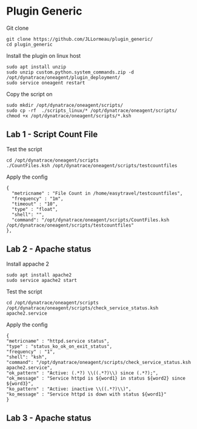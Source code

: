 # Plugin Generic

Git clone

    git clone https://github.com/JLLormeau/plugin_generic/
    cd plugin_generic
   
 
Install the plugin on linux host
   
    sudo apt install unzip
    sudo unzip custom.python.system_commands.zip -d /opt/dynatrace/oneagent/plugin_deployment/
    sudo service oneagent restart

Copy the script on

    sudo mkdir /opt/dynatrace/oneagent/scripts/
    sudo cp -rf  ./scripts_linux/* /opt/dynatrace/oneagent/scripts/
    chmod +x /opt/dynatrace/oneagent/scripts/*.ksh
  

## Lab 1 - Script Count File
Test the script
  
    cd /opt/dynatrace/oneagent/scripts
    ./CountFiles.ksh /opt/dynatrace/oneagent/scripts/testcountfiles
    
Apply the config
  
    {
      "metricname" : "File Count in /home/easytravel/testcountfiles",
      "frequency" : "1m",
      "timeout" : "10",
      "type" : "float",
      "shell": "",
      "command": "/opt/dynatrace/oneagent/scripts/CountFiles.ksh /opt/dynatrace/oneagent/scripts/testcountfiles"
    },
    
    
## Lab 2 - Apache status

Install appache 2 

    sudo apt install apache2
    sudo service apache2 start

Test the script

    cd /opt/dynatrace/oneagent/scripts
    /opt/dynatrace/oneagent/scripts/check_service_status.ksh apache2.service
  
Apply the config
 
    {
    "metricname" : "httpd.service status",
    "type" : "status_ko_ok_on_exit_status",
    "frequency" : "1",
    "shell": "ksh",
    "command": "/opt/dynatrace/oneagent/scripts/check_service_status.ksh apache2.service",
    "ok_pattern" : "Active: (.*?) \\((.*?)\\) since (.*?);",
    "ok_message" : "Service httpd is ${word1} in status ${word2} since ${word3}",
    "ko_pattern" : "Active: inactive \\((.*?)\\)",
    "ko_message" : "Service httpd is down with status ${word1}"
    }

## Lab 3 - Apache status
